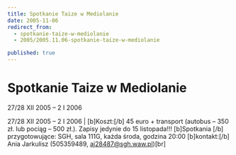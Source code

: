 ```yaml
---
title: Spotkanie Taize w Mediolanie
date: 2005-11-06
redirect_from: 
  - spotkanie-taize-w-mediolanie
  - 2005/2005.11.06-spotkanie-taize-w-mediolanie

published: true
---
```




# Spotkanie Taize w Mediolanie

<time>27/28 XII 2005 &#8211; 2 I 2006</time>

27/28 XII 2005 &#8211; 2 I 2006 | [b]Koszt:[/b] 45 euro + transport (autobus &#8211; 350 zł. lub pociąg &#8211; 500 zł.). Zapisy jedynie do 15 listopada!!! [b]Spotkania [/b] przygotowujące: SGH, sala 111G, każda środa, godzina 20:00 [b]kontakt:[/b] Ania Jarkulisz (505359489, aj28487@sgh.waw.pl)[br]

<!--CONTENT FROM OLD SERVER (jos before 2013): 27/28 XII 2005 &#8211; 2 I 2006 | [b]Koszt:[/b] 45 euro + transport (autobus &#8211; 350 zł. lub pociąg &#8211; 500 zł.). Zapisy jedynie do 15 listopada!!! [b]Spotkania [/b] przygotowujące: SGH, sala 111G, każda środa, godzina 20:00 [b]kontakt:[/b] Ania Jarkulisz (505359489, aj28487@sgh.waw.pl)[br]
-->

<!--{{json:{"created_date":"2005-11-06 21:20:41","publish_down":"0000-00-00 00:00:00","id":"269"}}}-->